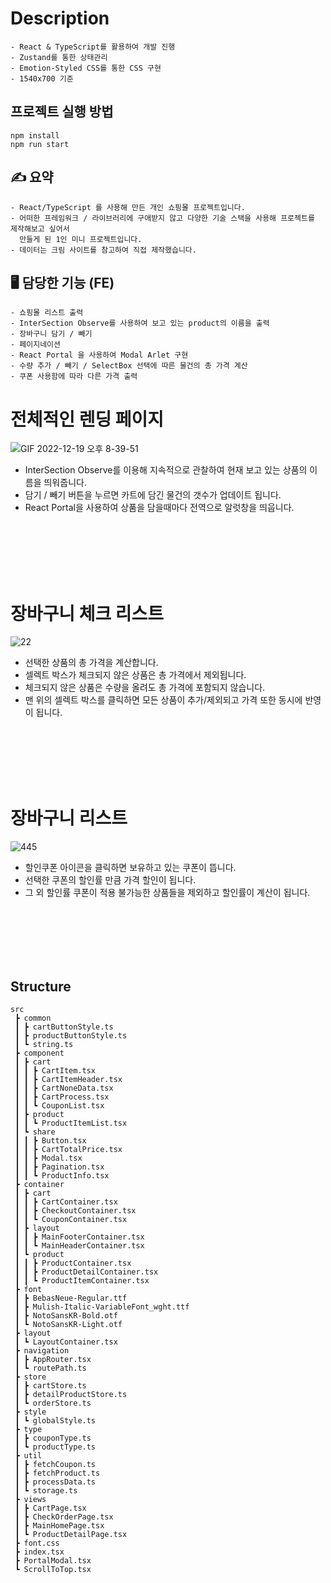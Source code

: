 # Description

```
- React & TypeScript를 활용하여 개발 진행
- Zustand를 통한 상태관리
- Emotion-Styled CSS를 통한 CSS 구현
- 1540x700 기준
```

## 프로젝트 실행 방법

```
npm install
npm run start
```



## ✍️ 요약
```
- React/TypeScript 를 사용해 만든 개인 쇼핑몰 프로젝트입니다.
- 어떠한 프레임워크 / 라이브러리에 구애받지 않고 다양한 기술 스택을 사용해 프로젝트를 제작해보고 싶어서
  만들게 된 1인 미니 프로젝트입니다.
- 데이터는 크림 사이트를 참고하여 직접 제작했습니다.
```


## 🖥 담당한 기능 (FE)
```
- 쇼핑몰 리스트 출력
- InterSection Observe를 사용하여 보고 있는 product의 이름을 출력
- 장바구니 담기 / 빼기
- 페이지네이션
- React Portal 을 사용하여 Modal Arlet 구현
- 수량 추가 / 빼기 / SelectBox 선택에 따른 물건의 총 가격 계산
- 쿠폰 사용함에 따라 다른 가격 출력
```
# 전체적인 렌딩 페이지


![GIF 2022-12-19 오후 8-39-51](https://user-images.githubusercontent.com/94429667/209568261-e3a33e68-36f1-44b7-9b31-8d36636af321.gif)




- InterSection Observe를 이용해 지속적으로 관찰하여 현재 보고 있는 상품의 이름을 띄워줍니다.
- 담기 / 빼기 버튼을 누르면  카트에 담긴 물건의 갯수가 업데이트 됩니다.
- React Portal을 사용하여 상품을 담을때마다 전역으로 알럿창을 띄웁니다.





</br>
</br>
</br>
</br>
</br>



# 장바구니 체크 리스트

![22](https://user-images.githubusercontent.com/94429667/209568346-9d80cced-9fbb-4ce1-8532-30edb47c18dd.gif)




- 선택한 상품의 총 가격을 계산합니다.
- 셀렉트 박스가 체크되지 않은 상품은 총 가격에서 제외됩니다.
- 체크되지 않은 상품은 수량을 올려도 총 가격에 포함되지 않습니다.
- 맨 위의 셀렉트 박스를 클릭하면 모든 상품이 추가/제외되고 가격 또한 동시에 반영이 됩니다.

</br>
</br>
</br>
</br>
</br>

# 장바구니 리스트

![445](https://user-images.githubusercontent.com/94429667/209568593-9a9edbce-c776-4b6b-a8ac-2b0ca2b70e84.gif)

- 할인쿠폰 아이콘을 클릭하면 보유하고 있는 쿠폰이 뜹니다.
- 선택한 쿠폰의 할인률 만큼 가격 할인이 됩니다.
- 그 외 할인률 쿠폰이 적용 불가능한 상품들을 제외하고 할인률이 계산이 됩니다.

</br>
</br>
</br>
</br>
</br>

## Structure

```
src
 ┣ common
 ┃ ┣ cartButtonStyle.ts
 ┃ ┣ productButtonStyle.ts
 ┃ ┗ string.ts
 ┣ component
 ┃ ┣ cart
 ┃ ┃ ┣ CartItem.tsx
 ┃ ┃ ┣ CartItemHeader.tsx
 ┃ ┃ ┣ CartNoneData.tsx
 ┃ ┃ ┣ CartProcess.tsx
 ┃ ┃ ┗ CouponList.tsx
 ┃ ┣ product
 ┃ ┃ ┗ ProductItemList.tsx
 ┃ ┗ share
 ┃ ┃ ┣ Button.tsx
 ┃ ┃ ┣ CartTotalPrice.tsx
 ┃ ┃ ┣ Modal.tsx
 ┃ ┃ ┣ Pagination.tsx
 ┃ ┃ ┗ ProductInfo.tsx
 ┣ container
 ┃ ┣ cart
 ┃ ┃ ┣ CartContainer.tsx
 ┃ ┃ ┣ CheckoutContainer.tsx
 ┃ ┃ ┗ CouponContainer.tsx
 ┃ ┣ layout
 ┃ ┃ ┣ MainFooterContainer.tsx
 ┃ ┃ ┗ MainHeaderContainer.tsx
 ┃ ┗ product
 ┃ ┃ ┣ ProductContainer.tsx
 ┃ ┃ ┣ ProductDetailContainer.tsx
 ┃ ┃ ┗ ProductItemContainer.tsx
 ┣ font
 ┃ ┣ BebasNeue-Regular.ttf
 ┃ ┣ Mulish-Italic-VariableFont_wght.ttf
 ┃ ┣ NotoSansKR-Bold.otf
 ┃ ┗ NotoSansKR-Light.otf
 ┣ layout
 ┃ ┗ LayoutContainer.tsx
 ┣ navigation
 ┃ ┣ AppRouter.tsx
 ┃ ┗ routePath.ts
 ┣ store
 ┃ ┣ cartStore.ts
 ┃ ┣ detailProductStore.ts
 ┃ ┗ orderStore.ts
 ┣ style
 ┃ ┗ globalStyle.ts
 ┣ type
 ┃ ┣ couponType.ts
 ┃ ┗ productType.ts
 ┣ util
 ┃ ┣ fetchCoupon.ts
 ┃ ┣ fetchProduct.ts
 ┃ ┣ processData.ts
 ┃ ┗ storage.ts
 ┣ views
 ┃ ┣ CartPage.tsx
 ┃ ┣ CheckOrderPage.tsx
 ┃ ┣ MainHomePage.tsx
 ┃ ┗ ProductDetailPage.tsx
 ┣ font.css
 ┣ index.tsx
 ┣ PortalModal.tsx
 ┗ ScrollToTop.tsx
```
